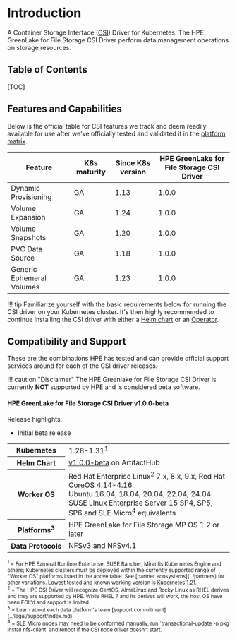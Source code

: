 # Introduction

A Container Storage Interface ([CSI](https://github.com/container-storage-interface/spec)) Driver for Kubernetes. The HPE GreenLake for File Storage CSI Driver perform data management operations on storage resources.

## Table of Contents 

[TOC]

## Features and Capabilities

Below is the official table for CSI features we track and deem readily available for use after we've officially tested and validated it in the [platform matrix](#compatibility_and_support).

| Feature                   | K8s maturity      | Since K8s version | HPE GreenLake for File Storage CSI Driver |
|---------------------------|-------------------|-------------------|-------------------------------------------|
| Dynamic Provisioning      | GA                | 1.13              | 1.0.0                                     |
| Volume Expansion          | GA                | 1.24              | 1.0.0                                     |
| Volume Snapshots          | GA                | 1.20              | 1.0.0                                     |
| PVC Data Source           | GA                | 1.18              | 1.0.0                                     |
| Generic Ephemeral Volumes | GA                | 1.23              | 1.0.0                                     |

!!! tip
    Familiarize yourself with the basic requirements below for running the CSI driver on your Kubernetes cluster. It's then highly recommended to continue installing the CSI driver with either a [Helm chart](deployment.md#helm) or an [Operator](deployment.md#operator).

## Compatibility and Support

These are the combinations HPE has tested and can provide official support services around for each of the CSI driver releases.

!!! caution "Disclaimer"
    The HPE Greenlake for File Storage CSI Driver is currently **NOT** supported by HPE and is considered beta software.

<a name="latest_release"></a>
#### HPE GreenLake for File Storage CSI Driver v1.0.0-beta

Release highlights:

* Initial beta release

<table>
  <tr>
    <th>Kubernetes</th>
    <td>1.28-1.31<sup>1</sup></td>
  </tr>
  <tr>
    <th>Helm Chart</th>
    <td><a href="https://artifacthub.io/packages/helm/hpe-storage/hpe-greenlake-for-file-csi-driver/1.0.0-beta">v1.0.0-beta</a> on ArtifactHub</td>
  </tr>
  <!--tr>
    <th>Operators</th>
    <td>
     <a href="https://operatorhub.io/operator/hpe-csi-operator/stable/hpe-csi-operator.v2.5.1">v2.5.1</a> on OperatorHub<br />
     <a href="https://catalog.redhat.com/software/container-stacks/detail/5e9874643f398525a0ceb004">v2.5.1</a> via OpenShift console
    </td>
  </tr-->
  <tr>
    <th>Worker&nbsp;OS</th>
    <td>
      Red Hat Enterprise Linux<sup>2</sup> 7.x, 8.x, 9.x, Red Hat CoreOS 4.14-4.16<br />
      Ubuntu 16.04, 18.04, 20.04, 22.04, 24.04<br />
      SUSE Linux Enterprise Server 15 SP4, SP5, SP6 and SLE Micro<sup>4</sup> equivalents
  </tr>
  <tr>
    <th>Platforms<sup>3</sup></th>
    <td>
      HPE GreenLake for File Storage MP OS 1.2 or later
    </td>
  </tr>
  <tr>
    <th>Data&nbsp;Protocols</th>
    <td>NFSv3 and NFSv4.1</td>
  </tr>
  <!--tr>
   <th>Blogs</th>
   <td>
    <a href="https://community.hpe.com/t5/around-the-storage-block/hpe-csi-driver-for-kubernetes-2-5-0-improved-stateful-workload/ba-p/7220864">HPE CSI Driver for Kubernetes 2.5.0: Improved stateful workload resilience and robustness</a>
   </td>
 </tr-->
</table>

<small>
 <sup>1</sup> = For HPE Ezmeral Runtime Enterprise, SUSE Rancher, Mirantis Kubernetes Engine and others; Kubernetes clusters must be deployed within the currently supported range of "Worker OS" platforms listed in the above table. See [partner ecosystems](../partners) for other variations. Lowest tested and known working version is Kubernetes 1.21.<br />
 <sup>2</sup> = The HPE CSI Driver will recognize CentOS, AlmaLinux and Rocky Linux as RHEL derives and they are supported by HPE. While RHEL 7 and its derives will work, the host OS have been EOL'd and support is limited.<br/>
 <sup>3</sup> = Learn about each data platform's team [support commitment](../legal/support/index.md).<br/>
 <sup>4</sup> = SLE Micro nodes may need to be conformed manually, run `transactional-update -n pkg install nfs-client` and reboot if the CSI node driver doesn't start.<br/>
</small>
<!--

#### Release Archive

HPE currently supports up to three minor releases of the HPE CSI Driver for Kubernetes.

* [Unsupported releases](archive.md)

-->

## Known Limitations

* Always check with the Kubernetes vendor distribution which CSI features are available for use and supported by the vendor.
* Inline Ephemeral Volumes are currently not supported. Use Generic Ephemeral Volumes instead as a workaround.
